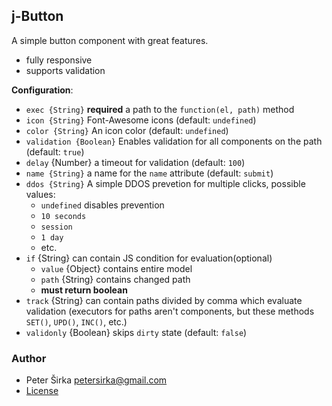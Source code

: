 ## j-Button

A simple button component with great features.

- fully responsive
- supports validation

__Configuration__:

- `exec {String}` __required__ a path to the `function(el, path)` method
- `icon {String}` Font-Awesome icons (default: `undefined`)
- `color {String}` An icon color (default: `undefined`)
- `validation {Boolean}` Enables validation for all components on the path (default: `true`)
- `delay` {Number} a timeout for validation (default: `100`)
- `name {String}` a name for the `name` attribute (default: `submit`)
- `ddos {String}` A simple DDOS prevetion for multiple clicks, possible values:
	- `undefined` disables prevention
	- `10 seconds`
	- `session`
	- `1 day`
	- etc.
- `if` {String} can contain JS condition for evaluation(optional)
	- `value` {Object} contains entire model
	- `path` {String} contains changed path
	- __must return boolean__
- `track` {String} can contain paths divided by comma which evaluate validation (executors for paths aren't components, but these methods `SET()`, `UPD()`, `INC()`, etc.)
- `validonly` {Boolean} skips `dirty` state (default: `false`)

### Author

- Peter Širka <petersirka@gmail.com>
- [License](https://www.totaljs.com/license/)